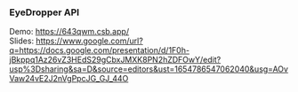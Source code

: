 ### EyeDropper API
Demo: https://643qwm.csb.app/ <br/>
Slides: https://www.google.com/url?q=https://docs.google.com/presentation/d/1F0h-jBkppq1Az26vZ3HEdS29gCbxJMXK8PN2hZDFOwY/edit?usp%3Dsharing&sa=D&source=editors&ust=1654786547062040&usg=AOvVaw24vE2J2nVgPpcJG_GJ_44O
